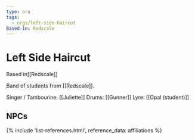 ```yaml
---
type: org
tags:
  - orgs/left-side-haircut
Based-in: Redscale
---
```


# Left Side Haircut

<span class="dataview inline-field"><span class="inline-field-key">Based in</span><span class="inline-field-value">[[Redscale]]</span></span>

Band of students from [[Redscale]]. 

Singer / Tambourine: [[Juliette]]
Drums: [[Gunner]]
Lyre: [[Opal (student)]]

## NPCs
{% include 'list-references.html', reference_data: affiliations %}